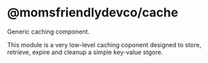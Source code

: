 @momsfriendlydevco/cache
========================
Generic caching component.

This module is a very low-level caching coponent designed to store, retrieve, expire and cleanup a simple key-value stgore.
